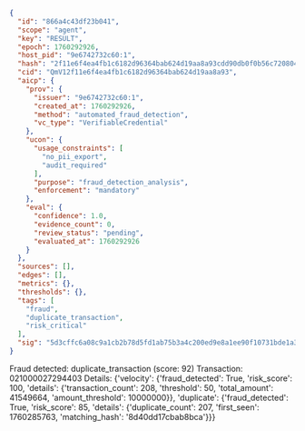 ```json
{
  "id": "866a4c43df23b041",
  "scope": "agent",
  "key": "RESULT",
  "epoch": 1760292926,
  "host_pid": "9e6742732c60:1",
  "hash": "2f11e6f4ea4fb1c6182d96364bab624d19aa8a93cdd90db0f0b56c7208040325",
  "cid": "QmV12f11e6f4ea4fb1c6182d96364bab624d19aa8a93",
  "aicp": {
    "prov": {
      "issuer": "9e6742732c60:1",
      "created_at": 1760292926,
      "method": "automated_fraud_detection",
      "vc_type": "VerifiableCredential"
    },
    "ucon": {
      "usage_constraints": [
        "no_pii_export",
        "audit_required"
      ],
      "purpose": "fraud_detection_analysis",
      "enforcement": "mandatory"
    },
    "eval": {
      "confidence": 1.0,
      "evidence_count": 0,
      "review_status": "pending",
      "evaluated_at": 1760292926
    }
  },
  "sources": [],
  "edges": [],
  "metrics": {},
  "thresholds": {},
  "tags": [
    "fraud",
    "duplicate_transaction",
    "risk_critical"
  ],
  "sig": "5d3cffc6a08c9a1cb2b78d5fd1ab75b3a4c200ed9e8a1ee90f10731bde1a3fc7"
}
```

Fraud detected: duplicate_transaction (score: 92)
Transaction: 021000027294403
Details: {'velocity': {'fraud_detected': True, 'risk_score': 100, 'details': {'transaction_count': 208, 'threshold': 50, 'total_amount': 41549664, 'amount_threshold': 10000000}}, 'duplicate': {'fraud_detected': True, 'risk_score': 85, 'details': {'duplicate_count': 207, 'first_seen': 1760285763, 'matching_hash': '8d40dd17cbab8bca'}}}